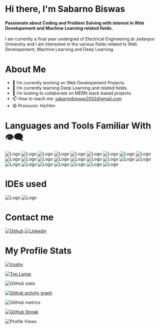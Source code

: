 # Hi there, I'm Sabarno Biswas

#### Passionate about Coding and Problem Solving with interest in Web Developement and Machine Learning related fields.

I am currently a final year undergrad of Electrical Engineering at Jadavpur University and I am interested in the various fields related to Web Developement, Machine Learning and Deep Learning.

# About Me

- 🔭 I’m currently working on Web Developement Projects.
- 🌱 I’m currently learning Deep Learning and related fields.
- 👯 I’m looking to collaborate on MERN stack based projects.
- 📫 How to reach me: sabarnobiswas2002@gmail.com
- 😄 Pronouns: He/Him

# Languages and Tools Familiar With 👁️‍🗨️

![Logo](https://img.shields.io/badge/C-00599C?style=for-the-badge&logo=c&logoColor=white)
![Logo](https://img.shields.io/badge/C%2B%2B-00599C?style=for-the-badge&logo=c%2B%2B&logoColor=white)
![Logo](https://img.shields.io/badge/Python-FFD43B?style=for-the-badge&logo=python&logoColor=blue)
![Logo](https://img.shields.io/badge/HTML5-E34F26?style=for-the-badge&logo=html5&logoColor=white)
![Logo](https://img.shields.io/badge/CSS3-1572B6?style=for-the-badge&logo=css3&logoColor=white)
![Logo](https://img.shields.io/badge/Javascript-FFD43B?style=for-the-badge&logo=Javascript&logoColor=black)
![Logo](https://img.shields.io/badge/jQuery-0769AD?style=for-the-badge&logo=jquery&logoColor=white)
![Logo](https://img.shields.io/badge/Node.js-339933?style=for-the-badge&logo=nodedotjs&logoColor=white)
![Logo](https://img.shields.io/badge/Django-092E20?style=for-the-badge&logo=django&logoColor=green)
![Logo](https://img.shields.io/badge/Docker-2CA5E0?style=for-the-badge&logo=docker&logoColor=white)
![Logo](https://img.shields.io/badge/Express.js-000000?style=for-the-badge&logo=express&logoColor=white)
![Logo](https://img.shields.io/badge/firebase-ffca28?style=for-the-badge&logo=firebase&logoColor=black)
![Logo](https://img.shields.io/badge/GraphQl-E10098?style=for-the-badge&logo=graphql&logoColor=white)
![Logo](https://img.shields.io/badge/MongoDB-4EA94B?style=for-the-badge&logo=mongodb&logoColor=white)
![Logo](https://img.shields.io/badge/PostgreSQL-316192?style=for-the-badge&logo=postgresql&logoColor=white)
![Logo](https://img.shields.io/badge/Bootstrap-563D7C?style=for-the-badge&logo=bootstrap&logoColor=white)
![Logo](https://img.shields.io/badge/React-00000F?style=for-the-badge&logo=React&logoColor=blue)
![Logo](https://img.shields.io/badge/Pug-E3C29B?style=for-the-badge&logo=pug&logoColor=black)
![Logo](https://img.shields.io/badge/Numpy-777BB4?style=for-the-badge&logo=numpy&logoColor=white)
![Logo](https://img.shields.io/badge/Pandas-2C2D72?style=for-the-badge&logo=pandas&logoColor=white)
![Logo](https://img.shields.io/badge/SciPy-654FF0?style=for-the-badge&logo=SciPy&logoColor=white)
![Logo](https://img.shields.io/badge/TensorFlow-FF6F00?style=for-the-badge&logo=TensorFlow&logoColor=white)
![Logo](https://img.shields.io/badge/Keras-D00000?style=for-the-badge&logo=Keras&logoColor=white)
![Logo](https://img.shields.io/badge/Postman-FF6C37?style=for-the-badge&logo=Postman&logoColor=white)
![Logo](https://img.shields.io/badge/Jupyter-F37626.svg?&style=for-the-badge&logo=Jupyter&logoColor=white)

# IDEs used

![Logo](https://img.shields.io/badge/Visual_Studio-5C2D91?style=for-the-badge&logo=visual%20studio&logoColor=white)
![Logo](https://img.shields.io/badge/Colab-F9AB00?style=for-the-badge&logo=googlecolab&color=525252)

# Contact me

[![Github](https://img.shields.io/badge/GitHub-100000?style=for-the-badge&logo=github&logoColor=white)](https://github.com/Sabarno-15102002)
[![Linkedin](https://img.shields.io/badge/LinkedIn-0077B5?style=for-the-badge&logo=linkedin&logoColor=white)](https://www.linkedin.com/in/sabarno-biswas-3163a61ba/)

# My Profile Stats

[![trophy](https://github-profile-trophy.vercel.app/?username=Sabarno-15102002)](https://github.com/ryo-ma/github-profile-trophy)

[![Top Langs](https://github-readme-stats.vercel.app/api/top-langs/?username=Sabarno-15102002)](https://github.com/anuraghazra/github-readme-stats)

![GitHub stats](https://github-readme-stats.vercel.app/api?username=Sabarno-15102002&show_icons=true&count_private=true)

[![Github activity graph](https://github-readme-activity-graph.vercel.app/graph?username=Sabarno-15102002)](https://github.com/Sabarno-15102002/github-readme-activity-graph)

![GitHub metrics](https://metrics.lecoq.io/Sabarno-15102002)

[![GitHub Streak](https://streak-stats.demolab.com?user=Sabarno-15102002)](https://git.io/streak-stats)

![Profile Views](https://komarev.com/ghpvc/?username=Sabarno-15102002&color=brightgreen)
